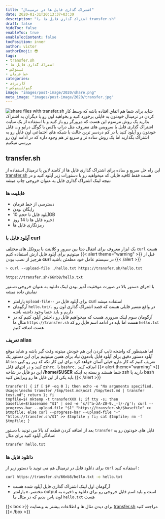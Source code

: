 ```yaml
---
title: "اشتراک گذاری فایل ها در ترمینال"
date: 2020-01-31T20:13:37+03:30
description: "اشتراک گذاری فایل ها با transfer.sh"
draft: false
hideToc: false
enableToc: true
enableTocContent: false
tocPosition: inner
author: victor
authorEmoji: 😎
tags: 
- transfer.sh
- اشتراک گذاری فایل ها
- لینوکس
- خط فرمان
categories:
- کاربردی
- گنو/لینوکس
image: "images/post-image/2020/share.png"
meta_image: "images/post-image/2020/transfer.jpg"
---
```

![share files with transfer.sh](/images/post-image/2020/transfer.jpg)
شاید برای شما هم اتفاق افتاده باشه که وسط کار کردن در ترمینال خودتون به فایلی برخورد کنید و بخواهید اون رو با دیگران به اشتراک بذارید یک روش مرسوم این هست که مرورگر رو باز کنید و با استفاده از یک سایت اشتراک گذاری فایل یا سرویس های معروف مثل دراپ باکس یا گوگل درایو و... فایل خودتون رو آپلود کنید یا در کم دردسر ترین حالت با شبکه های اجتماعی اون فایل رو به اشتراک بگذارید اما یک روش ساده تر و سریع تر هم وجود داره که در ادامه اون رو بررسی میکنیم
## transfer.sh
این راه حل سریع و ساده برای اشتراک گذاری فایل ها از کامند لاین یا ترمینال استفاده از  [transfer.sh](https://transfer.sh) هست فقط کافیه فایلی که میخواهید رو با دستورات زیر آپلود کنید و در نتیجه لینک اشتراک گذاری فایل به عنوان خروجی چاپ میشه
### قابلیت ها
* دسترسی از خط فرمان
* رایگان بودن
* آپلود فایل تا حجم 10GB 
* ذخیره فایل ها تا 14 روز
* رمزنگاری فایل ها

### آپلود فایل با curl
یک ابزار معروف برای انتقال دیتا بین سرور و کلاینت با پروتکل های مختلف `curl` هست میتونیم برای آپلود فایل ازش استفاده کنیم
{{< alert theme="warning" >}}
قبل از هرچیز از نصب بودن **curl** در سیستم عامل خود مطمئن باشید
{{< /alert >}} 
```bash
> curl --upload-file ./hello.txt https://transfer.sh/hello.txt
```
```result
https://transfer.sh/66nb8/hello.txt
```
با اجرای دستور بالا در صورت موفقیت آمیز بودن لینک دانلود به عنوان خروجی دستور نمایش داده میشه

* پارامتر `upload-file--` برای آپلود فایل در curl استفاده میشه
* آرگومان `hello.txt/.` در واقع مسیر فایلی هست که قصد اشتراک گذاری اون رو داریم و باید حتما وجود داشته باشه
* آرگومان سوم لینک سروری هست که میخواهیم فایل رو داخلش آپلود کنیم که در مثال ما `https://transfer.sh` هست اما باید در ادامه اسم فایل رو که `hello.txt` هست اضافه کنیم
### تعریف alias
اما همینطور که واضحه تایپ کردن این هم خودش میتونه وقت گیر باشه و شاید موقع آپلود دستور دقیق برای آپلود فایل یادمون نیاد برای همین میتونیم برای این دستور یک `Alias` تعریف کنیم که کار مارو خیلی آسان خواهد کرد برای این کار تکه کد زیر رو کپی کنید و در انتهای فایل `zshrc.` یا `bashrc.` اضافه کنید
{{< alert theme="warning" >}}
این دو فایل در شاخه **/home/$USER** شما هستند و بسته به اینکه zsh دارید یا bash باید یکی از این فایل ها رو ویرایش کنید
{{< /alert >}} 

```
transfer() { if [ $# -eq 0 ]; then echo -e "No arguments specified. Usage:\necho transfer /tmp/test.md\ncat /tmp/test.md | transfer test.md"; return 1; fi
tmpfile=$( mktemp -t transferXXX ); if tty -s; then basefile=$(basename "$1" | sed -e 's/[^a-zA-Z0-9._-]/-/g'); curl --progress-bar --upload-file "$1" "https://transfer.sh/$basefile" >> $tmpfile; else curl --progress-bar --upload-file "-" "https://transfer.sh/$1" >> $tmpfile ; fi; cat $tmpfile; rm -f $tmpfile; }
```
بعد از اضافه کردن قطعه کد بالا می تونید با دستور `transfer` فایل های خودتون رو به سادگی آپلود کنید برای مثال:
```bash
transfer hello.txt
```
### دانلود فایل ها
برای دانلود فایل در ترمینال هم می تونید با دستور زیر از `curl` استفاده کنید :
```bash
curl https://transfer.sh/66nb8/hello.txt -o hello.txt
```
* آرگومان اول لینک اشتراک گذاری فایل آپلود شده هست
* پارامتر `o-`مختصر output است و باید اسم فایل خروجی رو برای دانلود و ذخیره به اون پاس بدیم که در مثال ما `hello.txt` هست

{{< box >}}
برای دیدن مثال ها و اطلاعات بیشتر به وبسایت <a href="https://transfer.sh">transfer.sh</a> مراجعه کنید
{{< /box >}}

